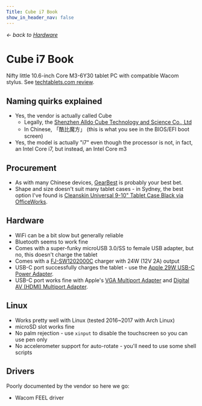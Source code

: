```yaml
---
Title: Cube i7 Book
show_in_header_nav: false
---
```


*&larr; back to [Hardware](%base_url%/?hardware)*

# Cube i7 Book

Nifty little 10.6-inch Core M3-6Y30 tablet PC with compatible Wacom stylus. See [techtablets.com review](https://techtablets.com/cube-i7-book/review/).

## Naming quirks explained

- Yes, the vendor is actually called Cube
    - Legally, the [Shenzhen Alldo Cube Technology and Science Co., Ltd](http://www.51cube.com/en/About.asp?ID=1)
    - In Chinese, 「酷比魔方」 (this is what you see in the BIOS/EFI boot screen)
- Yes, the model is actually "i7" even though the processor is not, in fact, an Intel Core i7, but instead, an Intel Core m3

## Procurement

- As with many Chinese devices, [GearBest](www.gearbest.com/tablet-pcs/pp_366651.html) is probably your best bet.
- Shape and size doesn't suit many tablet cases - in Sydney, the best option I've found is [Cleanskin Universal 9-10" Tablet Case Black via OfficeWorks](https://www.officeworks.com.au/shop/officeworks/p/cleanskin-universal-9-10-tablet-case-black-fcul988bla).

## Hardware

- WiFi can be a bit slow but generally reliable
- Bluetooth seems to work fine
- Comes with a super-funky microUSB 3.0/SS to female USB adapter, but no, this doesn't charge the tablet 
- Comes with a [FJ-SW1202000C](https://www.google.com.au/search?q="FJ-SW1202000C") charger with 24W (12V 2A) output
- USB-C port successfully charges the tablet - use the [Apple 29W USB-C Power Adapter](https://www.apple.com/au/shop/product/MJ262X/A/apple-29w-usb-c-power-adapter).
- USB-C port works fine with Apple's [VGA Multiport Adapter](https://www.apple.com/au/shop/product/MJ1L2AM/A/usb-c-vga-multiport-adapter) and [Digital AV (HDMI) Multiport Adapter](https://www.apple.com/au/shop/product/MJ1K2AM/A/usb-c-digital-av-multiport-adapter).

## Linux

- Works pretty well with Linux (tested 2016~2017 with Arch Linux)
- microSD slot works fine
- No palm rejection - use `xinput` to disable the touchscreen so you can use pen only
- No accelerometer support for auto-rotate - you'll need to use some shell scripts

## Drivers

Poorly documented by the vendor so here we go:

- Wacom FEEL driver